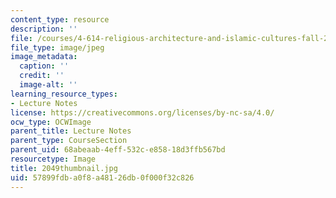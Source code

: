 ```yaml
---
content_type: resource
description: ''
file: /courses/4-614-religious-architecture-and-islamic-cultures-fall-2002/57899fdba0f8a48126db0f000f32c826_2049thumbnail.jpg
file_type: image/jpeg
image_metadata:
  caption: ''
  credit: ''
  image-alt: ''
learning_resource_types:
- Lecture Notes
license: https://creativecommons.org/licenses/by-nc-sa/4.0/
ocw_type: OCWImage
parent_title: Lecture Notes
parent_type: CourseSection
parent_uid: 68abeaab-4eff-532c-e858-18d3ffb567bd
resourcetype: Image
title: 2049thumbnail.jpg
uid: 57899fdb-a0f8-a481-26db-0f000f32c826
---
```

